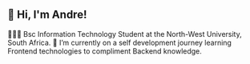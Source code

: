 ## 👋 Hi, I'm Andre!


👨🏻‍💻 Bsc Information Technology Student at the North-West University, South Africa.
🌱 I’m currently on a self development journey learning Frontend technologies to compliment Backend knowledge.



<!--
**AJLaubscher/AJLaubscher** is a ✨ _special_ ✨ repository because its `README.md` (this file) appears on your GitHub profile.

Here are some ideas to get you started:

- 🔭 I’m currently working on ...
- 🌱 I’m currently learning ...
- 👯 I’m looking to collaborate on ...
- 🤔 I’m looking for help with ...
- 💬 Ask me about ...
- 📫 How to reach me: ...
- 😄 Pronouns: ...
- ⚡ Fun fact: ...
-->
